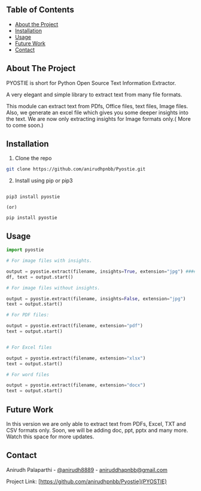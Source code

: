 <!-- PROJECT SHIELDS -->
<!--
*** I'm using markdown "reference style" links for readability.
*** Reference links are enclosed in brackets [ ] instead of parentheses ( ).
*** See the bottom of this document for the declaration of the reference variables
*** for contributors-url, forks-url, etc. This is an optional, concise syntax you may use.
*** https://www.markdownguide.org/basic-syntax/#reference-style-links
-->


<!-- TABLE OF CONTENTS -->
## Table of Contents


* [About the Project](#about-the-project)
* [Installation](#installation)
* [Usage](#usage)
* [Future Work](#Futurework)
* [Contact](#contact)


<!-- ABOUT THE PROJECT -->
## About The Project

PYOSTIE is short for Python Open Source Text Information Extractor.

A very elegant and simple library to extract text from many file formats.

This  module can extract text from PDfs, Office files, text files, Image files.
Also, we generate an excel file which gives you some deeper insights into the text. We are now only extracting insights for Image formats only.( More to come soon.)


## Installation


1. Clone the repo
```sh
git clone https://github.com/anirudhpnbb/Pyostie.git
```

2. Install using pip or pip3
```commandline

pip3 install pyostie

(or)

pip install pyostie

```

<!-- USAGE EXAMPLES -->
## Usage


```python
import pyostie

# For image files with insights.

output = pyostie.extract(filename, insights=True, extension="jpg") #### Format of the extension can also be "tif" or "pnb"
df, text = output.start()

# For image files without insights.

output = pyostie.extract(filename, insights=False, extension="jpg")
text = output.start()

# For PDF files:

output = pyostie.extract(filename, extension="pdf")
text = output.start()


# For Excel files

output = pyostie.extract(filename, extension="xlsx")
text = output.start() 

# For word files

output = pyostie.extract(filename, extension="docx")
text = output.start()


```

## Future Work


In this version we are only able to extract text from PDFs, Excel, TXT and CSV formats only. Soon, we will be adding doc, ppt, pptx and many more. Watch this space for more updates.

<!-- CONTACT -->
## Contact

Anirudh Palaparthi - [@anirudh8889](https://twitter.com/anirudh8889) - aniruddhapnbb@gmail.com

Project Link: [https://github.com/anirudhpnbb/Pyostie](PYOSTIE)
